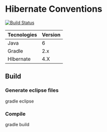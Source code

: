 # Hibernate Conventions

[![Build Status](https://api.shippable.com/projects/540e74613479c5ea8f9e6238/badge?branchName=master)](https://app.shippable.com/projects/540e74613479c5ea8f9e6238/builds/latest)

Tecnologies       | Version
------------------|--------------------
Java              | 6
Gradle            | 2.x
HIbernate         | 4.X
    
## Build
    
### Generate eclipse files

  gradle eclipse

### Compile

  gradle build
